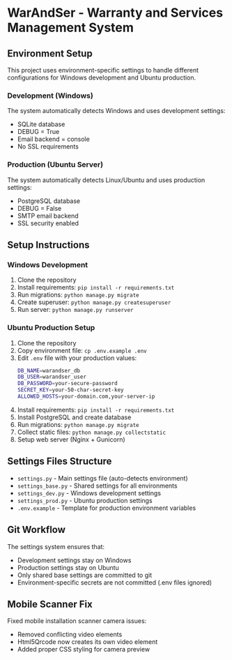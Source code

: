 # WarAndSer - Warranty and Services Management System

## Environment Setup

This project uses environment-specific settings to handle different configurations for Windows development and Ubuntu production.

### Development (Windows)
The system automatically detects Windows and uses development settings:
- SQLite database
- DEBUG = True  
- Email backend = console
- No SSL requirements

### Production (Ubuntu Server)
The system automatically detects Linux/Ubuntu and uses production settings:
- PostgreSQL database
- DEBUG = False
- SMTP email backend
- SSL security enabled

## Setup Instructions

### Windows Development
1. Clone the repository
2. Install requirements: `pip install -r requirements.txt`
3. Run migrations: `python manage.py migrate`
4. Create superuser: `python manage.py createsuperuser`
5. Run server: `python manage.py runserver`

### Ubuntu Production Setup
1. Clone the repository
2. Copy environment file: `cp .env.example .env`
3. Edit `.env` file with your production values:
   ```bash
   DB_NAME=warandser_db
   DB_USER=warandser_user
   DB_PASSWORD=your-secure-password
   SECRET_KEY=your-50-char-secret-key
   ALLOWED_HOSTS=your-domain.com,your-server-ip
   ```
4. Install requirements: `pip install -r requirements.txt`
5. Install PostgreSQL and create database
6. Run migrations: `python manage.py migrate`
7. Collect static files: `python manage.py collectstatic`
8. Setup web server (Nginx + Gunicorn)

## Settings Files Structure
- `settings.py` - Main settings file (auto-detects environment)
- `settings_base.py` - Shared settings for all environments
- `settings_dev.py` - Windows development settings
- `settings_prod.py` - Ubuntu production settings
- `.env.example` - Template for production environment variables

## Git Workflow
The settings system ensures that:
- Development settings stay on Windows
- Production settings stay on Ubuntu
- Only shared base settings are committed to git
- Environment-specific secrets are not committed (.env files ignored)

## Mobile Scanner Fix
Fixed mobile installation scanner camera issues:
- Removed conflicting video elements
- Html5Qrcode now creates its own video element
- Added proper CSS styling for camera preview
